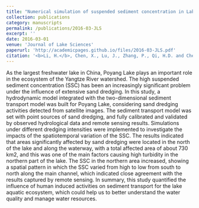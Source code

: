 ```yaml
---
title: "Numerical simulation of suspended sediment concentration in Lake Poyang during flood season considering dredging activities"
collection: publications
category: manuscripts
permalink: /publications/2016-03-JLS
excerpt: ''
date: 2016-03-01
venue: 'Journal of Lake Sciences'
paperurl: 'http://academicpages.github.io/files/2016-03-JLS.pdf'
citation: '<b>Li, H.</b>, Chen, X., Lu, J., Zhang, P., Qi, H.D. and Chen, L., 2016. Numerical simulation of suspended sediment concentration in Lake Poyang during flood season considering dredging activities. <i>Journal of Lake Sciences</i>, 28, pp.421-431. (In Chinese)'
---
```


As the largest freshwater lake in China, Poyang Lake plays an important role in the ecosystem of the Yangtze River watershed. The high suspended sediment concentration (SSC) has been an increasingly significant problem under the influence of extensive sand dredging. In this study, a hydrodynamic model integrated with the two-dimensional sediment transport model was built for Poyang Lake, considering sand dredging activities detected from satellite images. The sediment transport model was set with point sources of sand dredging, and fully calibrated and validated by observed hydrological data and remote sensing results. Simulations under different dredging intensities were implemented to investigate the impacts of the spatiotemporal variation of the SSC. The results indicated that areas significantly affected by sand dredging were located in the north of the lake and along the waterway, with a total affected area of about 730 km2, and this was one of the main factors causing high turbidity in the northern part of the lake. The SSC in the northern area increased, showing a spatial pattern in which the SSC varied from high to low from south to north along the main channel, which indicated close agreement with the results captured by remote sensing. In summary, this study quantified the influence of human induced activities on sediment transport for the lake aquatic ecosystem, which could help us to better understand the water quality and manage water resources.